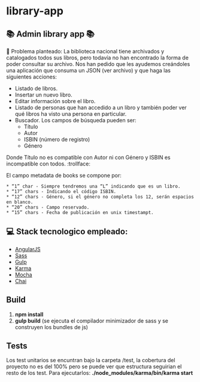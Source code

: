 # library-app
## :books: Admin library app :books:

:memo: Problema planteado: La biblioteca nacional tiene archivados y catalogados todos sus libros, pero todavía no han encontrado la forma de poder consultar su archivo. Nos han pedido que les ayudemos creándoles una aplicación que consuma un JSON (ver archivo) y que haga las siguientes acciones:

* Listado de libros.
* Insertar un nuevo libro.
* Editar información sobre el libro.
* Listado de personas que han accedido a un libro y también poder ver qué libros ha visto una persona en particular.
* Buscador. Los campos de búsqueda pueden ser:
    * Título
    * Autor
    * ISBIN (número de registro)
    * Género

Donde Título no es compatible con Autor ni con Género y ISBIN es incompatible con todos. :trollface:

El campo metadata de books se compone por:

    * “1” char - Siempre tendremos una “L” indicando que es un libro.
    * “17” chars - Indicando el código ISBIN.
    * “12” chars - Género, si el género no completa los 12, serán espacios en blanco.
    * “20” chars - Campo reservado.
    * “15” chars - Fecha de publicación en unix timestampt.

## :computer: Stack tecnologico empleado:
* [AngularJS](https://angularjs.org/)
* [Sass](http://sass-lang.com/)
* [Gulp](https://gulpjs.com/)
* [Karma](https://karma-runner.github.io/1.0/index.html)
* [Mocha](https://mochajs.org/")
* [Chai](http://chaijs.com/)

## Build
1. **npm install**
2. **gulp build** (se ejecuta el compilador minimizador de sass y se construyen los bundles de js)

## Tests

Los test unitarios se encuntran bajo la carpeta /test, la cobertura del proyecto no es del 100% pero se puede ver que estructura seguirian el resto de los test. Para ejecutarlos:
**./node_modules/karma/bin/karma start**


